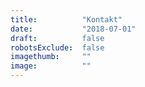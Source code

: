 ```yaml
---
title:          "Kontakt"
date:           "2018-07-01"
draft:          false
robotsExclude:  false
imagethumb:     ""
image:          ""
---
```


